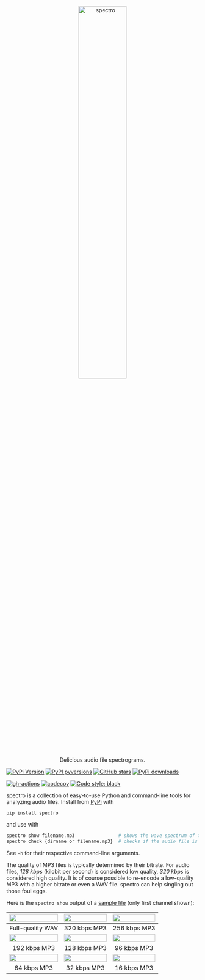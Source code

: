 <p align="center">
  <a href="https://github.com/nschloe/spectro"><img alt="spectro" src="https://nschloe.github.io/spectro/spectro-logo.svg" width="50%"></a>
  <p align="center">Delicious audio file spectrograms.</p>
</p>

[![PyPi Version](https://img.shields.io/pypi/v/spectro.svg?style=flat-square)](https://pypi.org/project/spectro)
[![PyPI pyversions](https://img.shields.io/pypi/pyversions/spectro.svg?style=flat-square)](https://pypi.org/pypi/spectro/)
[![GitHub stars](https://img.shields.io/github/stars/nschloe/spectro.svg?style=flat-square&logo=github&label=Stars&logoColor=white)](https://github.com/nschloe/spectro)
[![PyPi downloads](https://img.shields.io/pypi/dm/spectro.svg?style=flat-square)](https://pypistats.org/packages/spectro)

[![gh-actions](https://img.shields.io/github/workflow/status/nschloe/spectro/ci?style=flat-square)](https://github.com/nschloe/spectro/actions?query=workflow%3Aci)
[![codecov](https://img.shields.io/codecov/c/github/nschloe/spectro.svg?style=flat-square)](https://codecov.io/gh/nschloe/spectro)
[![Code style: black](https://img.shields.io/badge/code%20style-black-000000.svg?style=flat-square)](https://github.com/psf/black)

spectro is a collection of easy-to-use Python and command-line tools for analyzing audio
files. Install from [PyPi](https://pypi.org/project/spectro/) with
```
pip install spectro
```
and use with
```bash
spectro show filename.mp3                # shows the wave spectrum of the audio file
spectro check {dirname or filename.mp3}  # checks if the audio file is worse than it pretends to be
```
See `-h` for their respective command-line arguments.

The quality of MP3 files is typically determined by their bitrate. For audio files, *128
kbps* (kilobit per second) is considered low quality, *320 kbps* is considered high
quality. It is of course possible to re-encode a low-quality MP3 with a higher bitrate
or even a WAV file. spectro can help singling out those foul eggs.

Here is the `spectro show` output of a [sample
file](https://nschloe.github.io/spectro/Yamaha-V50-Ride-Pattern-120bpm.wav) (only first
channel shown):

<img src="https://nschloe.github.io/spectro/wav.png" width="100%"> | <img src="https://nschloe.github.io/spectro/320.png" width="100%"> | <img src="https://nschloe.github.io/spectro/256.png" width="100%">
:-------------------:|:------------------:|:--------------:|
Full-quality WAV     |  320 kbps MP3      |  256 kbps MP3  |
<img src="https://nschloe.github.io/spectro/192.png" width="100%"> | <img src="https://nschloe.github.io/spectro/128.png" width="100%"> | <img src="https://nschloe.github.io/spectro/96.png" width="100%">
|  192 kbps MP3      |  128 kbps MP3  |  96 kbps MP3  |
<img src="https://nschloe.github.io/spectro/64.png" width="100%"> | <img src="https://nschloe.github.io/spectro/32.png" width="100%"> | <img src="https://nschloe.github.io/spectro/16.png" width="100%">
|  64 kbps MP3      |  32 kbps MP3  |  16 kbps MP3  |
